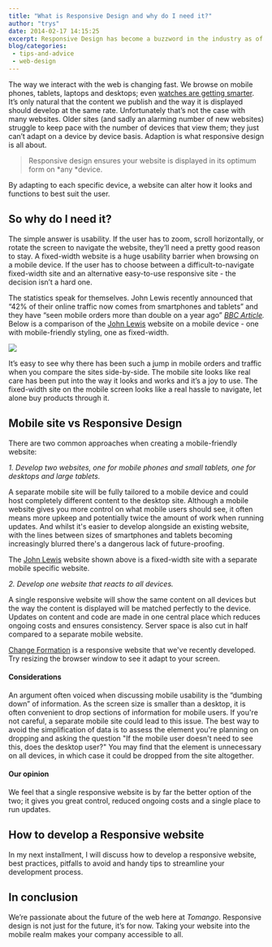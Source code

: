 ```yaml
---
title: "What is Responsive Design and why do I need it?"
author: "trys"
date: 2014-02-17 14:15:25
excerpt: Responsive Design has become a buzzword in the industry as of late. What is it and why do you need it? All will be revealed...
blog/categories: 
 - tips-and-advice
 - web-design
---
```


The way we interact with the web is changing fast. We browse on mobile phones, tablets, laptops and desktops; even [watches are getting smarter](https://getpebble.com/). It’s only natural that the content we publish and the way it is displayed should develop at the same rate. Unfortunately that’s not the case with many websites. Older sites (and sadly an alarming number of new websites) struggle to keep pace with the number of devices that view them; they just can’t adapt on a device by device basis. Adaption is what responsive design is all about.

> Responsive design ensures your website is displayed in its optimum form on *any *device.

By adapting to each specific device, a website can alter how it looks and functions to best suit the user.

## So why do I need it?

The simple answer is usability. If the user has to zoom, scroll horizontally, or rotate the screen to navigate the website, they’ll need a pretty good reason to stay. A fixed-width website is a huge usability barrier when browsing on a mobile device. If the user has to choose between a difficult-to-navigate fixed-width site and an alternative easy-to-use responsive site - the decision isn’t a hard one.

The statistics speak for themselves. John Lewis recently announced that “42% of their online traffic now comes from smartphones and tablets” and they have “seen mobile orders more than double on a year ago” <cite>[BBC Article](http://www.bbc.co.uk/news/business-25175755).</cite> Below is a comparison of the [John Lewis](http://johnlewis.com) website on a mobile device - one with mobile-friendly styling, one as fixed-width.

[![](images/blog/john_lewis_comparison-719x630.png)](http://www.tomango.co.uk/wp-content/uploads/2014/02/john_lewis_comparison.png)

It’s easy to see why there has been such a jump in mobile orders and traffic when you compare the sites side-by-side. The mobile site looks like real care has been put into the way it looks and works and it’s a joy to use. The fixed-width site on the mobile screen looks like a real hassle to navigate, let alone buy products through it.

## Mobile site vs Responsive Design

There are two common approaches when creating a mobile-friendly website:

*1. Develop two websites, one for mobile phones and small tablets, one for desktops and large tablets.*

A separate mobile site will be fully tailored to a mobile device and could host completely different content to the desktop site. Although a mobile website gives you more control on what mobile users should see, it often means more upkeep and potentially twice the amount of work when running updates. And whilst it's easier to develop alongside an existing website, with the lines between sizes of smartphones and tablets becoming increasingly blurred there's a dangerous lack of future-proofing.

The [John Lewis](http://www.johnlewis.com/) website shown above is a fixed-width site with a separate mobile specific website.

*2. Develop one website that reacts to all devices.*

A single responsive website will show the same content on all devices but the way the content is displayed will be matched perfectly to the device. Updates on content and code are made in one central place which reduces ongoing costs and ensures consistency. Server space is also cut in half compared to a separate mobile website.

[Change Formation](http://www.changeformation.co.uk/) is a responsive website that we've recently developed. Try resizing the browser window to see it adapt to your screen.

#### Considerations

An argument often voiced when discussing mobile usability is the “dumbing down” of information. As the screen size is smaller than a desktop, it is often convenient to drop sections of information for mobile users. If you're not careful, a separate mobile site could lead to this issue. The best way to avoid the simplification of data is to assess the element you're planning on dropping and asking the question "If the mobile user doesn't need to see this, does the desktop user?" You may find that the element is unnecessary on all devices, in which case it could be dropped from the site altogether.

#### Our opinion

We feel that a single responsive website is by far the better option of the two; it gives you great control, reduced ongoing costs and a single place to run updates.

## How to develop a Responsive website

In my next installment, I will discuss how to develop a responsive website, best practices, pitfalls to avoid and handy tips to streamline your development process.

## In conclusion

We’re passionate about the future of the web here at *Tomango*. Responsive design is not just for the future, it’s for now. Taking your website into the mobile realm makes your company accessible to all.


